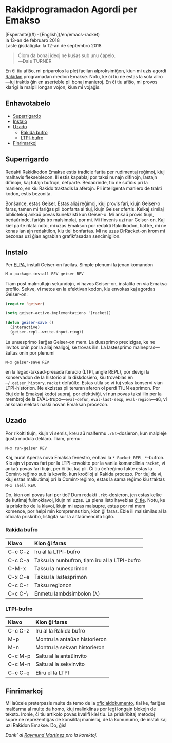 Rakidprogramadon Agordi per Emakso
==================================

<div class="center">[Esperante](#) · [English](/en/emacs-racket)</div>
<div class="center">la 13-an de februaro 2018</div>
<div class="center">Laste ĝisdatigita: la 12-an de septembro 2018</div>

>Ĉiom da bonaj ideoj ne kuŝas sub unu ĉapelo.<br>
>―Dale TURNER

En ĉi tiu afiŝo, mi priparolos la plej facilan alproksimiĝon, kiun mi uzis agordi
[Rakidan](https://racket-lang.org) programadan medion Emakse. Notu, ke ĉi tiu ne estas la sola
aliro—iuj traktis ĝin en aserteble pli bonaj manieroj. En ĉi tiu afiŝo, mi provos klarigi la malpli
longan vojon, kiun mi vojaĝis.


<a name="et"></a>Enhavotabelo
-----------------------------

- [Superrigardo](#superrigardo)
- [Instalo](#instalo)
- [Uzado](#uzado)
  + [Rakida bufro](#rakidbufro)
  + [LTPI-bufro](#ltpibufro)
- [Finrimarkoj](#finrimarkoj)


<a name="superrigardo"></a>Superrigardo
---------------------------------------

Redakti Rakidkodon Emakse estis tradicie farita per rudimentaj reĝimoj, kiuj malhavis
flekseblecon. Ili estis kapablaj por taksi nunajn difinojn, lastajn difinojn, kaj tutajn bufrojn,
ĉefparte. Bedaŭrinde, tio ne sufiĉis pri la maniero, en kiu Rakido traktadis la aferojn. Pli
inteligenta maniero de trakti kodon, estis bezonita.

Bonŝance, estas [Geiser](http://www.nongnu.org/geiser/). Estas aliaj reĝimoj, kiuj provis
fari, kiujn Geiser-o faras, tamen mi fariĝas pli bonfarta al tiuj, kiujn Geiser ofertis. Kelkaj
similaj bibliotekoj ankaŭ povas kunekzisti kun Geiser-o. Mi ankaŭ provis tiujn, bedaŭrinde, fariĝis
tro malsimplaj, por mi. Mi finvenis uzi nur Geiser-on. Kaj kiel parte rilata noto, mi uzas Emakson
por redakti Rakidkodon, tial ke, mi ne konas ian ajn redaktilon, kiu tiel bonfartas. Mi ne uzas
DrRacket-on krom mi bezonas uzi ĝian agrablan grafikfasadan sencimigilon.


<a name="instalo"></a>Instalo
-----------------------------

Per [ELPA](https://www.emacswiki.org/emacs/ELPA), instali Geiser-on facilas. Simple plenumi la jenan
komandon

    M-x package-install REV geiser REV

Tiam post malmultajn sekundojn, vi havos Geiser-on, instalita en via Emaksa profilo. Sekve, vi metos en
la efektivan kodon, kiu envokas kaj agordas Geiser-on:

```lisp
(require 'geiser)

(setq geiser-active-implementations '(racket))

(defun geiser-save ()
  (interactive)
  (geiser-repl--write-input-ring))
```

La unuesprimo ŝarĝas Geiser-on mem. La duesprimo precizigas, ke ne invitos onin por la aliaj
realigoj, se trovas ilin. La lastesprimo malnepras—ŝaltas onin por plenumi

    M-x geiser-save REV

en la legad-taksad-presada iteracio (LTPI, angle REPL), por devigi la konservadon de la historio al
la diskdosiero, kiu troveblas en `~/.geiser_history.racket` defaŭlte. Estas utila se vi tuj volas
konservi vian LTPI-historion. Ne ekzistas pli teruran aferon ol perdi TIUN esprimon. Por ĉiuj de
la Emaksaj kodoj supraj, por efektiviĝi, vi nun povas taksi ilin per la membroj de la EVAL-trupo—`eval-defun`, `eval-last-sexp`, `eval-region`—aŭ, vi ankoraŭ elektas naski novan Emaksan
procezon.


<a name="uzado"></a>Uzado
-------------------------

Por rikolti tiujn, kiujn vi semis, kreu aŭ malfermu `.rkt`-dosieron, kun malpleje ĝusta modula
deklaro. Tiam, premu:

    M-x run-geiser REV

Kaj, hura! Aperas nova Emaksa fenestro, enhavi la `* Racket REPL *`-bufron. Kio ajn vi povas fari
per la LTPI-envokito per la vanila komandlinia `racket`, vi ankaŭ povas fari tiujn, per ĉi tiu, kaj
pli. Ĉi tiu ĉefreĝimo fakte estas la Comint-reĝimo sub la kovrilo, kun kroĉiloj al Rakida
procezo. Por tiuj de vi, kiuj estas malkutimaj pri la Comint-reĝimo, estas la sama reĝimo kiu
traktas `M-x shell REV`.

Do, kion oni povas fari per tio? Dum redakti `.rkt`-dosieron, jen estas kelke de kutimaj
fulmoklavoj, kiujn mi uzas. La plena listo haveblas [ĉi tie](http://www.nongnu.org/geiser/geiser_5.html#Cheat-sheet).
Notu, ke la priskribo de la klavoj, kiujn mi uzas malsupre, estas por mi mem komence, por
helpi min komprenas tion, kion ĝi faras. Eble ili malsimilas al la oficiala priskribo, listigita sur
la antaŭmenciita ligilo.


### <a name="rakidbufro"></a>Rakida bufro

| Klavo   | Kion ĝi faras                                 |
| :------ | :-------------------------------------------- |
| C-c C-z | Iru al la LTPI-bufro                          |
| C-c C-a | Taksu la nunbufron, tiam iru al la LTPI-bufro |
| C-M-x   | Taksu la nunesprimon                          |
| C-x C-e | Taksu la lastesprimon                         |
| C-c C-r | Taksu regionon                                |
| C-c C-\ | Enmetu lambdsimbolon (λ)                      |


### <a name="ltpibufro"></a>LTPI-bufro

| Klavo   | Kion ĝi faras                  |
| :------ | :----------------------------- |
| C-c C-z | Iru al la Rakida bufro         |
| M-p     | Montru la antaŭan historieron  |
| M-n     | Montru la sekvan historieron   |
| C-c M-p | Saltu al la antaŭinvito        |
| C-c M-n | Saltu al la sekvinvito         |
| C-c C-q | Eliru el la LTPI               |


<a name="finrimarkoj"></a>Finrimarkoj
-------------------------------------

Mi laŭcele preterpasis multe da temo de la [oficialdokumento](http://www.nongnu.org/geiser/), tial
ke, fariĝas malĉarma al multe da homo, kiuj malinklinas por legi longajn blokojn de
teksto. Ironie, ĉi tiu artikolo povas kvalifi kiel tiu. La priskribitaj metodoj supre ne
reprezentiĝas de konsilitaj manieroj, de la komunumo, de instali kaj uzi Rakidon Emakse. Do, ĝis!

_Dank’ al [Raymund Martinez](https://zhaqenl.github.io) pro la korektoj._
